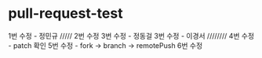 # pull-request-test

1번 수정 - 정민규 /////
2번 수정
3번 수정 - 정동걸
3번 수정 - 이경서 ////////
4번 수정 - patch 확인
5번 수정 - fork -> branch -> remotePush
6번 수정
